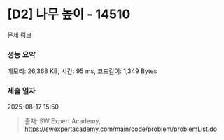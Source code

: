 # [D2] 나무 높이 - 14510 

[문제 링크](https://swexpertacademy.com/main/code/problem/problemDetail.do?contestProbId=AYFofW8qpXYDFAR4) 

### 성능 요약

메모리: 26,368 KB, 시간: 95 ms, 코드길이: 1,349 Bytes

### 제출 일자

2025-08-17 15:50



> 출처: SW Expert Academy, https://swexpertacademy.com/main/code/problem/problemList.do